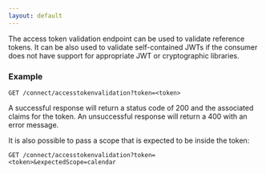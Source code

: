 ```yaml
---
layout: default
---
```

The access token validation endpoint can be used to validate reference tokens. It can be also used to validate self-contained JWTs if the consumer does not have support for appropriate JWT or cryptographic libraries.

### Example

```
GET /connect/accesstokenvalidation?token=<token>
```

A successful response will return a status code of 200 and the associated claims for the token. An unsuccessful response will return a 400 with an error message.

It is also possible to pass a scope that is expected to be inside the token:
```
GET /connect/accesstokenvalidation?token=<token>&expectedScope=calendar
```